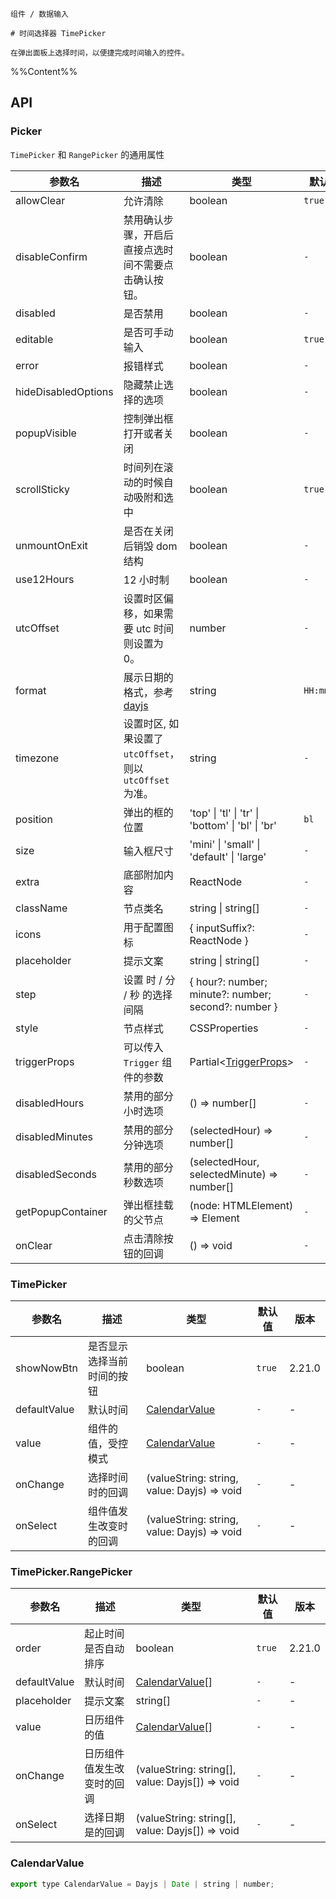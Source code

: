 `````
组件 / 数据输入

# 时间选择器 TimePicker

在弹出面板上选择时间，以便捷完成时间输入的控件。
`````

%%Content%%

## API

### Picker

`TimePicker` 和 `RangePicker` 的通用属性

|参数名|描述|类型|默认值|版本|
|---|---|---|---|---|
|allowClear|允许清除|boolean |`true`|-|
|disableConfirm|禁用确认步骤，开启后直接点选时间不需要点击确认按钮。|boolean |`-`|2.12.0|
|disabled|是否禁用|boolean |`-`|-|
|editable|是否可手动输入|boolean |`true`|-|
|error|报错样式|boolean |`-`|-|
|hideDisabledOptions|隐藏禁止选择的选项|boolean |`-`|-|
|popupVisible|控制弹出框打开或者关闭|boolean |`-`|-|
|scrollSticky|时间列在滚动的时候自动吸附和选中|boolean |`true`|2.23.0|
|unmountOnExit|是否在关闭后销毁 dom 结构|boolean |`-`|-|
|use12Hours|12 小时制|boolean |`-`|-|
|utcOffset|设置时区偏移，如果需要 utc 时间则设置为 0。|number |`-`|-|
|format|展示日期的格式，参考[dayjs](https://github.com/iamkun/dayjs)|string |`HH:mm:ss`|-|
|timezone|设置时区, 如果设置了 `utcOffset`，则以 `utcOffset` 为准。|string |`-`|-|
|position|弹出的框的位置|'top' \| 'tl' \| 'tr' \| 'bottom' \| 'bl' \| 'br' |`bl`|-|
|size|输入框尺寸|'mini' \| 'small' \| 'default' \| 'large' |`-`|-|
|extra|底部附加内容|ReactNode |`-`|-|
|className|节点类名|string \| string[] |`-`|-|
|icons|用于配置图标|{ inputSuffix?: ReactNode } |`-`|-|
|placeholder|提示文案|string \| string[] |`-`|-|
|step|设置 时 / 分 / 秒 的选择间隔|{ hour?: number; minute?: number; second?: number } |`-`|-|
|style|节点样式|CSSProperties |`-`|-|
|triggerProps|可以传入 `Trigger` 组件的参数|Partial&lt;[TriggerProps](trigger#trigger)&gt; |`-`|-|
|disabledHours|禁用的部分小时选项|() => number[] |`-`|-|
|disabledMinutes|禁用的部分分钟选项|(selectedHour) => number[] |`-`|-|
|disabledSeconds|禁用的部分秒数选项|(selectedHour, selectedMinute) => number[] |`-`|-|
|getPopupContainer|弹出框挂载的父节点|(node: HTMLElement) => Element |`-`|-|
|onClear|点击清除按钮的回调|() => void |`-`|-|

### TimePicker

|参数名|描述|类型|默认值|版本|
|---|---|---|---|---|
|showNowBtn|是否显示选择当前时间的按钮|boolean |`true`|2.21.0|
|defaultValue|默认时间|[CalendarValue](#calendarvalue) |`-`|-|
|value|组件的值，受控模式|[CalendarValue](#calendarvalue) |`-`|-|
|onChange|选择时间时的回调|(valueString: string, value: Dayjs) => void |`-`|-|
|onSelect|组件值发生改变时的回调|(valueString: string, value: Dayjs) => void |`-`|-|

### TimePicker.RangePicker

|参数名|描述|类型|默认值|版本|
|---|---|---|---|---|
|order|起止时间是否自动排序|boolean |`true`|2.21.0|
|defaultValue|默认时间|[CalendarValue](#calendarvalue)[] |`-`|-|
|placeholder|提示文案|string[] |`-`|-|
|value|日历组件的值|[CalendarValue](#calendarvalue)[] |`-`|-|
|onChange|日历组件值发生改变时的回调|(valueString: string[], value: Dayjs[]) => void |`-`|-|
|onSelect|选择日期是的回调|(valueString: string[], value: Dayjs[]) => void |`-`|-|

### CalendarValue

```js
export type CalendarValue = Dayjs | Date | string | number;
```

